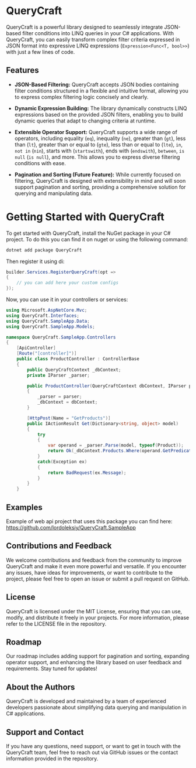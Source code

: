 # QueryCraft

QueryCraft is a powerful library designed to seamlessly integrate JSON-based filter conditions into LINQ queries in your C# applications. With QueryCraft, you can easily transform complex filter criteria expressed in JSON format into expressive LINQ expressions (`Expression<Func<T, bool>>`) with just a few lines of code.

## Features

- **JSON-Based Filtering:** QueryCraft accepts JSON bodies containing filter conditions structured in a flexible and intuitive format, allowing you to express complex filtering logic concisely and clearly.
  
- **Dynamic Expression Building:** The library dynamically constructs LINQ expressions based on the provided JSON filters, enabling you to build dynamic queries that adapt to changing criteria at runtime.
  
- **Extensible Operator Support:** QueryCraft supports a wide range of operators, including equality (`eq`), inequality (`ne`), greater than (`gt`), less than (`lt`), greater than or equal to (`gte`), less than or equal to (`lte`), `in`, `not in` (`nin`), starts with (`startswith`), ends with (`endswith`), `between`, `is null` (`is null`), and more. This allows you to express diverse filtering conditions with ease.
  
- **Pagination and Sorting (Future Feature):** While currently focused on filtering, QueryCraft is designed with extensibility in mind and will soon support pagination and sorting, providing a comprehensive solution for querying and manipulating data.

# Getting Started with QueryCraft

To get started with QueryCraft, install the NuGet package in your C# project. To do this you can find it on nuget or using the following command:

```bash
dotnet add package QueryCraft
```
Then register it using di:
```csharp
builder.Services.RegisterQueryCraft(opt =>
{
    // you can add here your custom configs
});
```
Now, you can use it in your controllers or services:
```csharp
using Microsoft.AspNetCore.Mvc;
using QueryCraft.Interfaces;
using QueryCraft.SampleApp.Data;
using QueryCraft.SampleApp.Models;

namespace QueryCraft.SampleApp.Controllers
{
    [ApiController]
    [Route("[controller]")]
    public class ProductController : ControllerBase
    {
        public QueryCraftContext _dbContext;
        private IParser _parser;

        public ProductController(QueryCraftContext dbContext, IParser parser)
        {
            _parser = parser;
            _dbContext = dbContext;
        }

        [HttpPost(Name = "GetProducts")]
        public IActionResult Get(Dictionary<string, object> model)
        {
            try
            {
                var operand = _parser.Parse(model, typeof(Product));
                return Ok(_dbContext.Products.Where(operand.GetPredicate<Product>()));
            }
            catch(Exception ex)
            {
                return BadRequest(ex.Message);
            }
        }
    }
```
## Examples
Example of web api project that uses this package you can find here: https://github.com/lordoleksiy/QueryCraft.SampleApp
## Contributions and Feedback

We welcome contributions and feedback from the community to improve QueryCraft and make it even more powerful and versatile. If you encounter any issues, have ideas for improvements, or want to contribute to the project, please feel free to open an issue or submit a pull request on GitHub.

## License

QueryCraft is licensed under the MIT License, ensuring that you can use, modify, and distribute it freely in your projects. For more information, please refer to the LICENSE file in the repository.

## Roadmap

Our roadmap includes adding support for pagination and sorting, expanding operator support, and enhancing the library based on user feedback and requirements. Stay tuned for updates!

## About the Authors

QueryCraft is developed and maintained by a team of experienced developers passionate about simplifying data querying and manipulation in C# applications.

## Support and Contact

If you have any questions, need support, or want to get in touch with the QueryCraft team, feel free to reach out via GitHub issues or the contact information provided in the repository.
